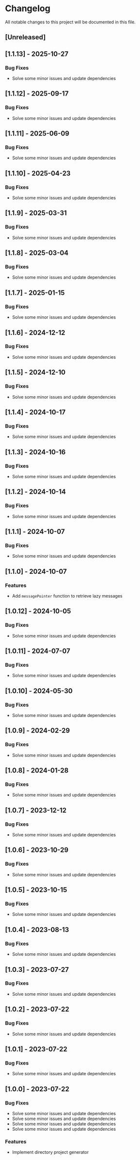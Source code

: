 # Changelog

All notable changes to this project will be documented in this file.

## [Unreleased]
## [1.1.13] - 2025-10-27

### Bug Fixes

- Solve some minor issues and update dependencies

## [1.1.12] - 2025-09-17

### Bug Fixes

- Solve some minor issues and update dependencies

## [1.1.11] - 2025-06-09

### Bug Fixes

- Solve some minor issues and update dependencies

## [1.1.10] - 2025-04-23

### Bug Fixes

- Solve some minor issues and update dependencies

## [1.1.9] - 2025-03-31

### Bug Fixes

- Solve some minor issues and update dependencies

## [1.1.8] - 2025-03-04

### Bug Fixes

- Solve some minor issues and update dependencies

## [1.1.7] - 2025-01-15

### Bug Fixes

- Solve some minor issues and update dependencies

## [1.1.6] - 2024-12-12

### Bug Fixes

- Solve some minor issues and update dependencies

## [1.1.5] - 2024-12-10

### Bug Fixes

- Solve some minor issues and update dependencies

## [1.1.4] - 2024-10-17

### Bug Fixes

- Solve some minor issues and update dependencies

## [1.1.3] - 2024-10-16

### Bug Fixes

- Solve some minor issues and update dependencies

## [1.1.2] - 2024-10-14

### Bug Fixes

- Solve some minor issues and update dependencies

## [1.1.1] - 2024-10-07

### Bug Fixes

- Solve some minor issues and update dependencies

## [1.1.0] - 2024-10-07

### Features

- Add `messagePointer` function to retrieve lazy messages

## [1.0.12] - 2024-10-05

### Bug Fixes

- Solve some minor issues and update dependencies

## [1.0.11] - 2024-07-07

### Bug Fixes

- Solve some minor issues and update dependencies

## [1.0.10] - 2024-05-30

### Bug Fixes

- Solve some minor issues and update dependencies

## [1.0.9] - 2024-02-29

### Bug Fixes

- Solve some minor issues and update dependencies

## [1.0.8] - 2024-01-28

### Bug Fixes

- Solve some minor issues and update dependencies

## [1.0.7] - 2023-12-12

### Bug Fixes

- Solve some minor issues and update dependencies

## [1.0.6] - 2023-10-29

### Bug Fixes

- Solve some minor issues and update dependencies

## [1.0.5] - 2023-10-15

### Bug Fixes

- Solve some minor issues and update dependencies

## [1.0.4] - 2023-08-13

### Bug Fixes

- Solve some minor issues and update dependencies

## [1.0.3] - 2023-07-27

### Bug Fixes

- Solve some minor issues and update dependencies

## [1.0.2] - 2023-07-22

### Bug Fixes

- Solve some minor issues and update dependencies

## [1.0.1] - 2023-07-22

### Bug Fixes

- Solve some minor issues and update dependencies

## [1.0.0] - 2023-07-22

### Bug Fixes

- Solve some minor issues and update dependencies
- Solve some minor issues and update dependencies
- Solve some minor issues and update dependencies
- Solve some minor issues and update dependencies

### Features

- Implement directory project generator

<!-- generated by git-cliff -->
